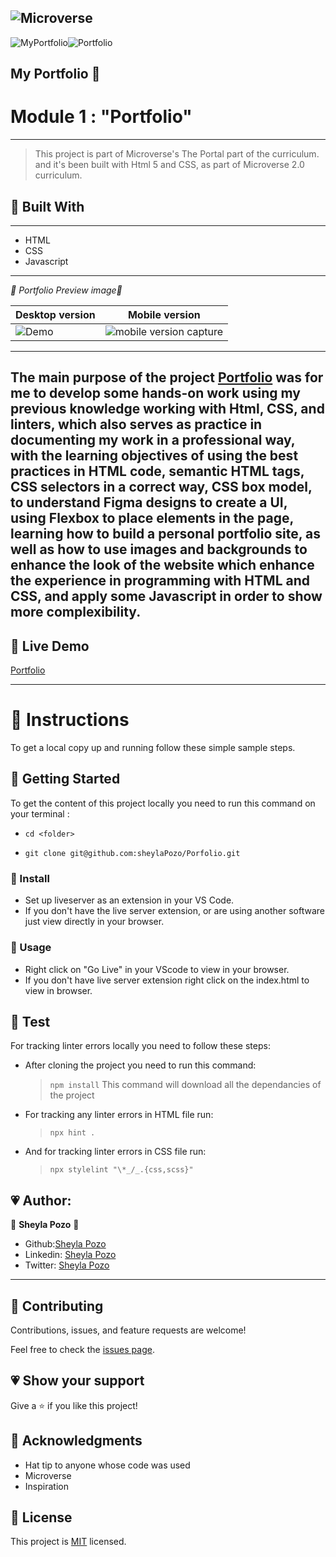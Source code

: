 ![Microverse](https://img.shields.io/badge/Microverse-blueviolet)
---
![MyPortfolio](https://img.shields.io/badge/My-Porfolio-pink)![Portfolio](https://img.shields.io/github/followers/sheylaPozo?style=social)

## My Portfolio 💖

# Module 1 : "Portfolio" 
---

> This project is part of Microverse's The Portal part of the curriculum. and it's been built with Html 5 and CSS, as part of Microverse 2.0 curriculum.

## 💖 Built With 

---

- HTML
- CSS
- Javascript

---

*💛 Portfolio Preview image💛*

Desktop version | Mobile version
-------------------- | ----------------------
![Demo](https://user-images.githubusercontent.com/54015740/128059453-0106f5c2-71d6-4dcc-bade-e84772d188f1.jpg)| ![mobile version capture](https://user-images.githubusercontent.com/54015740/128059565-86ba5485-525a-4666-9209-39403cedeab4.jpg)

---
The main purpose of the project [Portfolio](https://sheylapozo.github.io/Porfolio/) was for me to develop some hands-on work using my previous knowledge working with Html, CSS, and linters, which also serves as practice in documenting my work in a professional way, with the learning objectives of using the best practices in HTML code, semantic HTML tags, CSS selectors in a correct way, CSS box model, to understand Figma designs to create a UI, using Flexbox to place elements in the page, learning how to build a personal portfolio site, as well as how to use images and backgrounds to enhance the look of the website which enhance the experience in programming with HTML and CSS, and apply some Javascript in order to show more complexibility.
---

## 💖 Live Demo

[Portfolio](https://sheylapozo.github.io/Porfolio/) 

---

# 💖 Instructions

To get a local copy up and running follow these simple sample steps.

## 💖 Getting Started

To get the content of this project locally you need to run this command on your terminal :

 - ` cd <folder> `

- ` git clone git@github.com:sheylaPozo/Porfolio.git `

### 💖 Install

- Set up liveserver as an extension in your VS Code.
- If you don't have the live server extension, or are using another software just view directly in your browser.

### 💖 Usage

- Right click on "Go Live" in your VScode to view in your browser.
- If you don't have live server extension right click on the index.html to view in browser.

## 💖 Test

For tracking linter errors locally you need to follow these steps:

- After cloning the project you need to run this command:

  > `npm install`
  > This command will download all the dependancies of the project

- For tracking any linter errors in HTML file run:

  > `npx hint .`

- And for tracking linter errors in CSS file run:
  > `npx stylelint "\*_/_.{css,scss}"`


## 💗 Author:

👤 **Sheyla Pozo** 💖


- Github:[Sheyla Pozo](https://github.com/sheylaPozo)
- Linkedin: [Sheyla Pozo](https://www.linkedin.com/in/sheypozo/)
- Twitter: [Sheyla Pozo](https://twitter.com/sheyPozo)

---

## 🤝 Contributing

Contributions, issues, and feature requests are welcome!


Feel free to check the [issues page](https://github.com/sheylaPozo/Porfolio/issues).


## 💗 Show your support

Give a ⭐️ if you like this project!

## 💖 Acknowledgments

- Hat tip to anyone whose code was used
- Microverse
- Inspiration

## 📝 License

This project is [MIT](./MIT.md) licensed.
